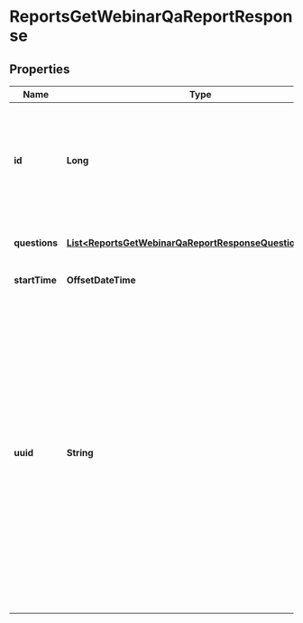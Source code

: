 

# ReportsGetWebinarQaReportResponse


## Properties

| Name | Type | Description | Notes |
|------------ | ------------- | ------------- | -------------|
|**id** | **Long** | Webinar ID in &#x60;long&#x60; format, represented as int64 data type in JSON. Also known as the webinar number. |  [optional] |
|**questions** | [**List&lt;ReportsGetWebinarQaReportResponseQuestionsInner&gt;**](ReportsGetWebinarQaReportResponseQuestionsInner.md) | Array of webinar question objects. |  [optional] |
|**startTime** | **OffsetDateTime** | Webinar start time. |  [optional] |
|**uuid** | **String** | Webinar UUID. Each webinar instance will generate its own UUID - after a webinar ends, a new UUID will be generated for the next instance of the webinar. Double-encode your UUID when using it for API calls if the UUID begins with a &#39;/&#39; or contains &#39;//&#39; in it. |  [optional] |



